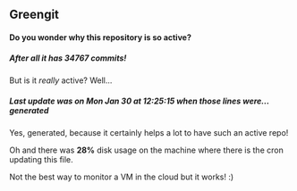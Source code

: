 ## Greengit

#### Do you wonder why this repository is so active?

##### After all it has 34767 commits!

But is it *really* active? Well...

##### Last update was on Mon Jan 30 at 12:25:15 when those lines were... generated

Yes, generated, because it certainly helps a lot to have such an active repo!

Oh and there was **28%** disk usage on the machine
where there is the cron updating this file.

Not the best way to monitor a VM in the cloud but it works! :)
